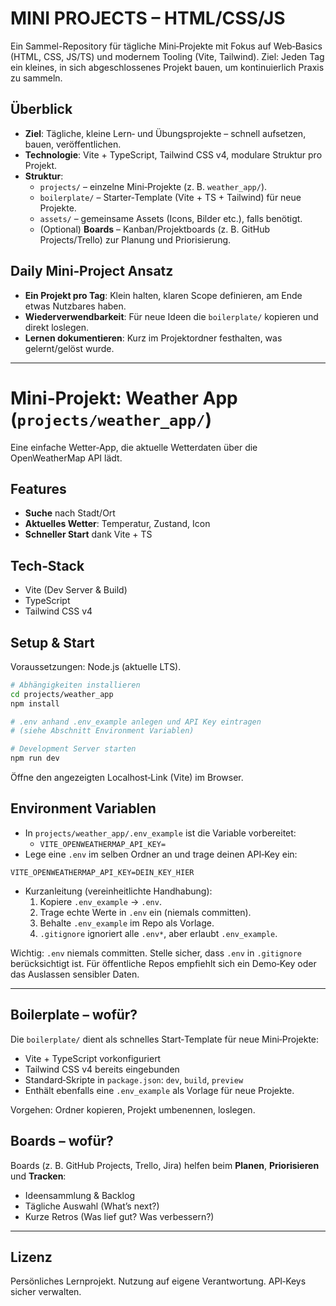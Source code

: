 # MINI PROJECTS – HTML/CSS/JS

Ein Sammel-Repository für tägliche Mini‑Projekte mit Fokus auf Web‑Basics (HTML, CSS, JS/TS) und modernem Tooling (Vite, Tailwind). Ziel: Jeden Tag ein kleines, in sich abgeschlossenes Projekt bauen, um kontinuierlich Praxis zu sammeln.

## Überblick
- __Ziel__: Tägliche, kleine Lern‑ und Übungsprojekte – schnell aufsetzen, bauen, veröffentlichen.
- __Technologie__: Vite + TypeScript, Tailwind CSS v4, modulare Struktur pro Projekt.
- __Struktur__:
  - `projects/` – einzelne Mini‑Projekte (z. B. `weather_app/`).
  - `boilerplate/` – Starter‑Template (Vite + TS + Tailwind) für neue Projekte.
  - `assets/` – gemeinsame Assets (Icons, Bilder etc.), falls benötigt.
  - (Optional) __Boards__ – Kanban/Projektboards (z. B. GitHub Projects/Trello) zur Planung und Priorisierung.

## Daily Mini‑Project Ansatz
- __Ein Projekt pro Tag__: Klein halten, klaren Scope definieren, am Ende etwas Nutzbares haben.
- __Wiederverwendbarkeit__: Für neue Ideen die `boilerplate/` kopieren und direkt loslegen.
- __Lernen dokumentieren__: Kurz im Projektordner festhalten, was gelernt/gelöst wurde.

---

# Mini‑Projekt: Weather App (`projects/weather_app/`)

Eine einfache Wetter‑App, die aktuelle Wetterdaten über die OpenWeatherMap API lädt.

## Features
- __Suche__ nach Stadt/Ort
- __Aktuelles Wetter__: Temperatur, Zustand, Icon
- __Schneller Start__ dank Vite + TS

## Tech‑Stack
- Vite (Dev Server & Build)
- TypeScript
- Tailwind CSS v4

## Setup & Start
Voraussetzungen: Node.js (aktuelle LTS).

```bash
# Abhängigkeiten installieren
cd projects/weather_app
npm install

# .env anhand .env_example anlegen und API Key eintragen
# (siehe Abschnitt Environment Variablen)

# Development Server starten
npm run dev
```

Öffne den angezeigten Localhost‑Link (Vite) im Browser.

## Environment Variablen
- In `projects/weather_app/.env_example` ist die Variable vorbereitet:
  - `VITE_OPENWEATHERMAP_API_KEY=`
- Lege eine `.env` im selben Ordner an und trage deinen API‑Key ein:

```env
VITE_OPENWEATHERMAP_API_KEY=DEIN_KEY_HIER
```

- Kurzanleitung (vereinheitlichte Handhabung):
  1. Kopiere `.env_example` → `.env`.
  2. Trage echte Werte in `.env` ein (niemals committen).
  3. Behalte `.env_example` im Repo als Vorlage.
  4. `.gitignore` ignoriert alle `.env*`, aber erlaubt `.env_example`.

Wichtig: `.env` niemals committen. Stelle sicher, dass `.env` in `.gitignore` berücksichtigt ist. Für öffentliche Repos empfiehlt sich ein Demo‑Key oder das Auslassen sensibler Daten.

---

## Boilerplate – wofür?
Die `boilerplate/` dient als schnelles Start‑Template für neue Mini‑Projekte:
- Vite + TypeScript vorkonfiguriert
- Tailwind CSS v4 bereits eingebunden
- Standard‑Skripte in `package.json`: `dev`, `build`, `preview`
- Enthält ebenfalls eine `.env_example` als Vorlage für neue Projekte.

Vorgehen: Ordner kopieren, Projekt umbenennen, loslegen.

## Boards – wofür?
Boards (z. B. GitHub Projects, Trello, Jira) helfen beim __Planen__, __Priorisieren__ und __Tracken__:
- Ideensammlung & Backlog
- Tägliche Auswahl (What’s next?)
- Kurze Retros (Was lief gut? Was verbessern?)

---

## Lizenz
Persönliches Lernprojekt. Nutzung auf eigene Verantwortung. API‑Keys sicher verwalten.
